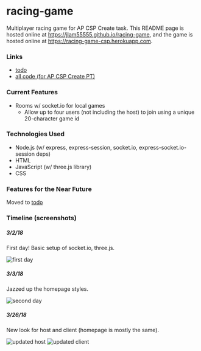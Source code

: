 # racing-game
Multiplayer racing game for AP CSP Create task. This README page is hosted online at https://jlam55555.github.io/racing-game, and the game is hosted online at https://racing-game-csp.herokuapp.com.

### Links
- [todo][5]
- [all code (for AP CSP Create PT)][6]

### Current Features
- Rooms w/ socket.io for local games
    - Allow up to four users (not including the host) to join using a unique 20-character game id

### Technologies Used
- Node.js (w/ express, express-session, socket.io, express-socket.io-session deps)
- HTML
- JavaScript (w/ three.js library)
- CSS

### Features for the Near Future
Moved to [todo][5]

### Timeline (screenshots)

##### 3/2/18
First day! Basic setup of socket.io, three.js.

![first day][1]

##### 3/3/18
Jazzed up the homepage styles.

![second day][2]

##### 3/26/18
New look for host and client (homepage is mostly the same).

![updated host][3]
![updated client][4]

[1]: http://imgur.com/EEHYOzSl.png
[2]: http://imgur.com/dQ6PAiXl.png
[3]: http://imgur.com/anjllYil.png
[4]: http://imgur.com/qOn2ztml.png
[5]: /racing-game/todo
[6]: /racing-game/CreatePTAllCode
